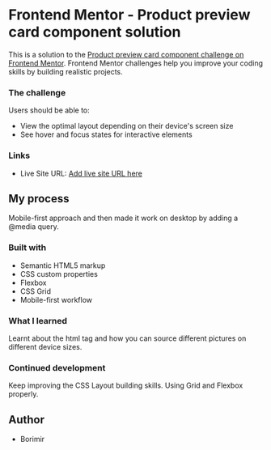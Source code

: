 # Frontend Mentor - Product preview card component solution

This is a solution to the [Product preview card component challenge on Frontend Mentor](https://www.frontendmentor.io/challenges/product-preview-card-component-GO7UmttRfa). Frontend Mentor challenges help you improve your coding skills by building realistic projects. 

### The challenge

Users should be able to:

- View the optimal layout depending on their device's screen size
- See hover and focus states for interactive elements

### Links

- Live Site URL: [Add live site URL here](https://your-live-site-url.com)

## My process

Mobile-first approach and then made it work on desktop by adding a @media query.

### Built with

- Semantic HTML5 markup
- CSS custom properties
- Flexbox
- CSS Grid
- Mobile-first workflow

### What I learned

Learnt about the <picture> html tag and how you can source different pictures on different device sizes. 

### Continued development

Keep improving the CSS Layout building skills. Using Grid and Flexbox properly.

## Author

- Borimir 
